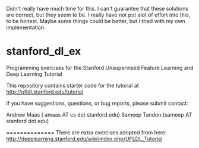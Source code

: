 Didn't really have much time for this. I can't guarantee that these solutions are correct, but they seem to be. I really have not put alot of effort into this, to be honest. Maybe some things could be better, but I tried with my own implementation.

stanford_dl_ex
==============

Programming exercises for the Stanford Unsupervised Feature Learning and Deep Learning Tutorial

This repository contains starter code for the tutorial at http://ufldl.stanford.edu/tutorial

If you have suggestions, questions, or bug reports, please submit contact:

Andrew Maas ( amaas AT cs dot stanford.edu)
Sameep Tandon (sameep AT stanford dot edu)

==============
There are extra exercises adopted from here: http://deeplearning.stanford.edu/wiki/index.php/UFLDL_Tutorial
